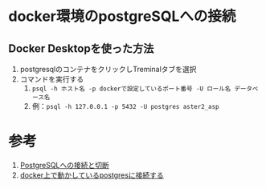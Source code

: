 # docker環境のpostgreSQLへの接続

## Docker Desktopを使った方法
1. postgresqlのコンテナをクリックしTreminalタブを選択
2. コマンドを実行する
   1. `psql -h ホスト名 -p dockerで設定しているポート番号 -U ロール名 データベース名`
   2. 例：`psql -h 127.0.0.1 -p 5432 -U postgres aster2_asp`



# 参考
1. [PostgreSQLへの接続と切断](https://www.javadrive.jp/postgresql/connect/index2.html)
2. [docker上で動かしているpostgresに接続する](https://qiita.com/nakamasato/items/4155ec8acbb88af81543)